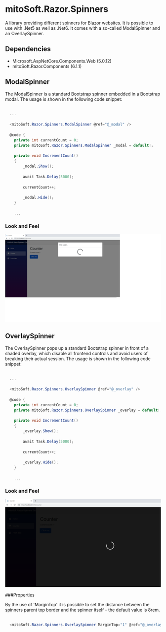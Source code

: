 # mitoSoft.Razor.Spinners
A library providing different spinners for Blazor websites.
It is possible to use with .Net5 as well as .Net6.
It comes with a so-called ModalSpinner and an OverlaySpinner.

## Dependencies

 - Microsoft.AspNetCore.Components.Web (5.0.12)
 - mitoSoft.Razor.Components (6.1.1)

## ModalSpinner

The ModalSpinner is a standard Bootstrap spinner embedded in a Bootstrap modal.
The usage is shown in the following code snippet:

```c#
  
  ...
  
  <mitoSoft.Razor.Spinners.ModalSpinner @ref="@_modal" />

  @code {
    private int currentCount = 0;
    private mitoSoft.Razor.Spinners.ModalSpinner _modal = default!;

    private void IncrementCount()
    {
        _modal.Show();

        await Task.Delay(5000);

        currentCount++;
        
		_modal.Hide();
    }
 
    ...

```

### Look and Feel

![Screenshot](ModalSpinnerExample.png)

## OverlaySpinner

The OverlaySpinner pops up a standard Bootstrap spinner in front of a shaded overlay, which disable all frontend controls and avoid users of breaking their actual session.
The usage is shown in the following code snippet:

```c#
  
  ...
  
  <mitoSoft.Razor.Spinners.OverlaySpinner @ref="@_overlay" />

  @code {
    private int currentCount = 0;
    private mitoSoft.Razor.Spinners.OverlaySpinner _overlay = default!;
    
    private void IncrementCount()
    {
        _overlay.Show();

        await Task.Delay(5000);

        currentCount++;
        
		_overlay.Hide();
    }
 
    ...

```

### Look and Feel

![Screenshot](OverlaySpinnerExample.png)

###Properties

By the use of 'MarginTop' it is possible to set the distance between the spinners parent top border and the spinner itself - the default value is 8rem.

```c#
  
  <mitoSoft.Razor.Spinners.OverlaySpinner MarginTop="1" @ref="@_overlay" />

```
